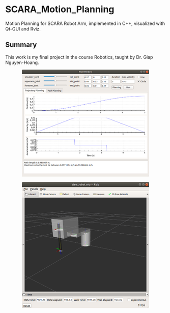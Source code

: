 # SCARA_Motion_Planning
Motion Planning for SCARA Robot Arm, implemented in C++, visualized with Qt-GUI and Rviz.

## Summary
This work is my final project in the course Robotics, taught by Dr. Giap Nguyen-Hoang.

<p align="center">
  <img src="GUI.png" width="400" alt="accessibility text">
</p>
<p align="center">
  <img src="Rviz.png" width="400" alt="accessibility text">
</p>
